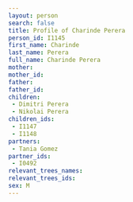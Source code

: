 ```yaml
---
layout: person
search: false
title: Profile of Charinde Perera
person_id: I1145
first_name: Charinde
last_name: Perera
full_name: Charinde Perera
mother: 
mother_id: 
father: 
father_id: 
children:
 - Dimitri Perera
 - Nikolai Perera
children_ids:
 - I1147
 - I1148
partners:
 - Tania Gomez
partner_ids:
 - I0492
relevant_trees_names:
relevant_trees_ids:
sex: M
---
```


